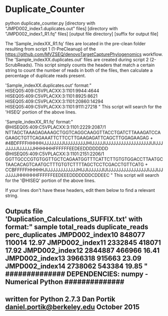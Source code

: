 # Duplicate_Counter

python duplicate_counter.py [directory with "JMPD002_index1.duplicates.out" files] [directory with "JMPD002_index1_R1.fq" files] [output file directory] [suffix for output file]

The 'Sample_indexXX_R1.fq' files are located in the pre-clean folder resulting from script 1
(1-PreCleanup) of the https://github.com/MVZSEQ/denovoTargetCapturePhylogenomics workflow.
The 'Sample_indexXX.duplicates.out' files are created during script 2 (2-ScrubReads).
This script simply counts the headers that match a certain string to count the number of reads
in both of the files, then calculate a percentage of duplicate reads present.

'Sample_indexXX.duplicates.out' format:"
HISEQ05:409:C5VPLACXX:3:1101:9944:4644
HISEQ05:409:C5VPLACXX:3:1101:8925:8621
HISEQ05:409:C5VPLACXX:3:1101:20860:14294
HISEQ05:409:C5VPLACXX:3:1101:9111:27218
"
This script will search for the 'HISEQ' portion of the above lines.

'Sample_indexXX_R1.fq' format:"
@HISEQ05:409:C5VPLACXX:3:1101:2229:2087/1
NTTAGCTAAAGAGAAAGCTGGTCAGGCAAGGTTACCTGATCTTAAAGATCCAGAAGCTGTTCAGAAATTCTTCCTTGAAGAGATTCAGCTTGGAGAAGAG
+
#4BDFFFFHHHHHJJJJJJJJIJJJJJJJJJHIJJJJJIJJJJJJJJJJJJJJJJJJIJIJJJJJJJJIJJJJJJHHHHHHFFFFFFEEDEEDDDDDDDD
@HISEQ05:409:C5VPLACXX:3:1101:2151:2206/1
GGTTGCCCGTGTGGTTGCTCAGAATGGTTTCATTCTTGTGTGGACCTTAATGCTAACACAGTCAATGCTTTGTGTCTTTTAGCTCCTCGACCTGTTCATG
+
CCBFFFFFHHHHHJIJJJJJJJJJJJJHIJJIJJJJJJIJIJJJJJJJJJJJJJJJJIJJJIJJJJJJJHHHHHHFFFFFFEEDEEEDDDDDDDCDDEEC
"
This script will search for the '@HISEQ' portion of the above lines.

If your lines don't have these headers, edit them below to find a relevant string.

Outputs file 'Duplication_Calculations_SUFFIX.txt' with format:"
sample	total_reads	duplicate_reads	perc_duplicates
JMPD002_index10	848077	110014	12.97
JMPD002_index11	2332845	418071	17.92
JMPD002_index12	2844887	466966	16.41
JMPD002_index13	3966318	915663	23.09
JMPD002_index14	2738062	543384	19.85
"
##############
DEPENDENCIES:
numpy - Numerical Python
##############
------------------------
written for Python 2.7.3
Dan Portik
daniel.portik@berkeley.edu
October 2015
------------------------

